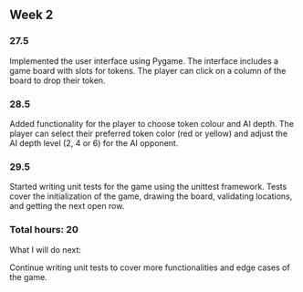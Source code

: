 ## Week 2

### 27.5
Implemented the user interface using Pygame. The interface includes a game board with slots for tokens. The player can click on a column of the board to drop their token.

### 28.5
Added functionality for the player to choose token colour and AI depth. The player can select their preferred token color (red or yellow) and adjust the AI depth level (2, 4 or 6) for the AI opponent.

### 29.5
Started writing unit tests for the game using the unittest framework. Tests cover the initialization of the game, drawing the board, validating locations, and getting the next open row.

### Total hours: 20
What I will do next:

Continue writing unit tests to cover more functionalities and edge cases of the game.
